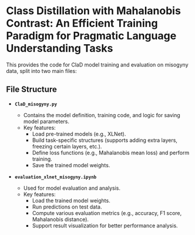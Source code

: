 # Class Distillation with Mahalanobis Contrast: An Efficient Training Paradigm for Pragmatic Language Understanding Tasks

This provides the code for ClaD model training and evaluation on misogyny data, split into two main files:

## File Structure
- **`ClaD_misogyny.py`**  
  - Contains the model definition, training code, and logic for saving model parameters.  
  - Key features:
    - Load pre-trained models (e.g., XLNet).  
    - Build task-specific structures (supports adding extra layers, freezing certain layers, etc.).  
    - Define loss functions (e.g., Mahalanobis mean loss) and perform training.  
    - Save the trained model weights.  

- **`evaluation_xlnet_misogyny.ipynb`**  
  - Used for model evaluation and analysis.  
  - Key features:
    - Load the trained model weights.  
    - Run predictions on test data.  
    - Compute various evaluation metrics (e.g., accuracy, F1 score, Mahalanobis distance).  
    - Support result visualization for better performance analysis.  


